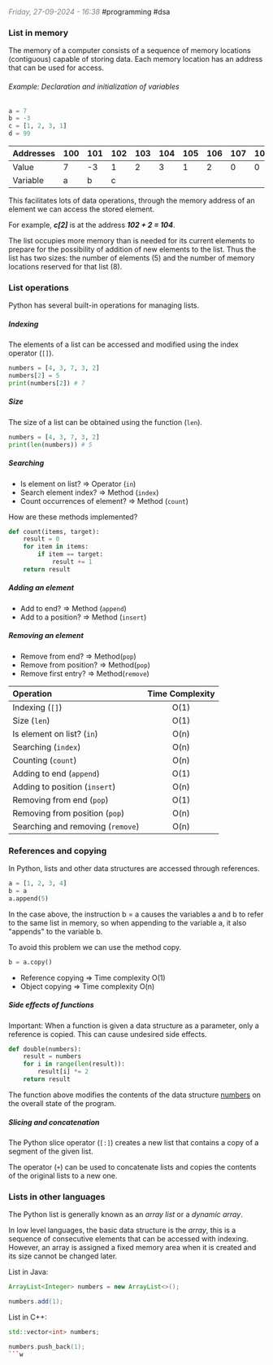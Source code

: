<font color="#7f7f7f"><em>Friday, 27-09-2024 - 16:38</em></font>
#programming #dsa 

### List in memory
The memory of a computer consists of a sequence of memory locations (contiguous) capable of storing data. Each memory location has an address that can be used for access.

###### Example: Declaration and initialization of variables
```python
a = 7
b = -3
c = [1, 2, 3, 1]
d = 99
```

| Addresses | 100 | 101 | 102 | 103 | 104 | 105 | 106 | 107 | 108 | 110 |
| --------- | --- | --- | --- | --- | --- | --- | --- | --- | --- | --- |
| Value     | 7   | -3  | 1   | 2   | 3   | 1   | 2   | 0   | 0   | 99  |
| Variable  | a   | b   | c   |     |     |     |     |     |     | d   |
This facilitates lots of data operations, through the memory address of an element we can access the stored element.

For example, ***c[2]*** is at the address ***102 + 2 = 104***. 

The list occupies more memory than is needed for its current elements to prepare for the possibility of addition of new elements to the list. Thus the list has two sizes: the number of elements (5) and the number of memory locations reserved for that list (8).

### List operations
Python has several built-in operations for managing lists.

##### Indexing
The elements of a list can be accessed and modified using the index operator (`[]`).
```python
numbers = [4, 3, 7, 3, 2]
numbers[2] = 5
print(numbers[2]) # 7
```
##### Size
The size of a list can be obtained using the function (`len`).
```python
numbers = [4, 3, 7, 3, 2]
print(len(numbers)) # 5
```
##### Searching
- Is element on list? => Operator (`in`)
- Search element index? => Method (`index`)
- Count occurrences of element? => Method (`count`)

How are these methods implemented?
```python
def count(items, target):
	result = 0
	for item in items:
		if item == target:
			result += 1
	return result
```
##### Adding an element
- Add to end? => Method (`append`)
- Add to a position? => Method (`insert`)

##### Removing an element
- Remove from end? => Method(`pop`)
- Remove from position? => Method(`pop`)
- Remove first entry? => Method(`remove`)

| Operation                         | Time Complexity |
|:--------------------------------- |:---------------:|
| Indexing (`[]`)                   |      O(1)       |
| Size (`len`)                      |      O(1)       |
| Is element on list? (`in`)        |      O(n)       |
| Searching (`index`)               |      O(n)       |
| Counting (`count`)                |      O(n)       |
| Adding to end (`append`)          |      O(1)       |
| Adding to position (`insert`)     |      O(n)       |
| Removing from end (`pop`)         |      O(1)       |
| Removing from position (`pop`)    |      O(n)       |
| Searching and removing (`remove`) |      O(n)       |

### References and copying
In Python, lists and other data structures are accessed through references.
```python
a = [1, 2, 3, 4]
b = a
a.append(5)
```
In the case above, the instruction b = a causes the variables a and b to refer to the same list in memory, so when appending to the variable a, it also "appends" to the variable b.

To avoid this problem we can use the method copy.
```python
b = a.copy()
```

- Reference copying => Time complexity O(1)
- Object copying => Time complexity O(n)

##### Side effects of functions
Important: When a function is given a data structure as a parameter, only a reference is copied. This can cause undesired side effects.
```python
def double(numbers):
	result = numbers
	for i in range(len(result)):
		result[i] *= 2
	return result
```
The function above modifies the contents of the data structure <u>numbers</u> on the overall state of the program.

##### Slicing and concatenation
The Python slice operator (`[:]`) creates a new list that contains a copy of a segment of the given list.

The operator (`+`) can be used to concatenate lists and copies the contents of the original lists to a new one.

### Lists in other languages
The Python list is generally known as an *array list* or a *dynamic array*.

In low level languages, the basic data structure is the *array*, this is a sequence of consecutive elements that can be accessed with indexing. However, an array is assigned a fixed memory area when it is created and its size cannot be changed later.

List in Java:
```java
ArrayList<Integer> numbers = new ArrayList<>();

numbers.add(1);
```

List in C++:
```cpp
std::vector<int> numbers;

numbers.push_back(1);
```w